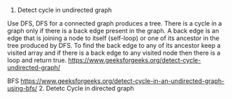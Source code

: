 1. Detect cycle in undirected graph

Use DFS, DFS for a connected graph produces a tree. There is a cycle in a graph only if there is a back edge present in the graph. A back edge is an edge that is joining a node to itself (self-loop) or one of its ancestor in the tree produced by DFS.
         To find the back edge to any of its ancestor keep a visited array and if there is a back edge to any visited node then there is a loop and return true.
         https://www.geeksforgeeks.org/detect-cycle-undirected-graph/

BFS
https://www.geeksforgeeks.org/detect-cycle-in-an-undirected-graph-using-bfs/
2. Detetc Cycle in directed graph

